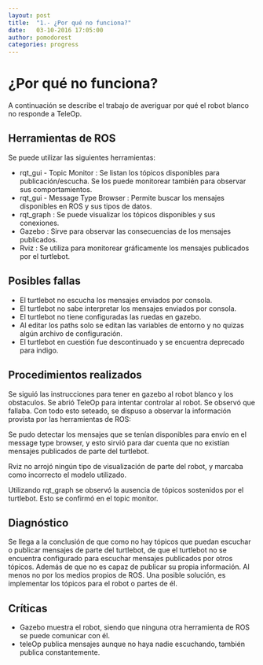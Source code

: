 ```yaml
---
layout: post
title:  "1.- ¿Por qué no funciona?"
date:   03-10-2016 17:05:00
author: pomodorest
categories: progress
---
```


# ¿Por qué no funciona?

A continuación se describe el trabajo de averiguar por qué el robot blanco no responde a TeleOp.

## Herramientas de ROS

Se puede utilizar las siguientes herramientas:
 
* rqt_gui - Topic Monitor : Se listan los tópicos disponibles para publicación/escucha. Se los puede monitorear también para observar sus comportamientos.
* rqt_gui - Message Type Browser : Permite buscar los mensajes disponibles en ROS y sus tipos de datos. 
* rqt_graph : Se puede visualizar los tópicos disponibles y sus conexiones. 
* Gazebo : Sirve para observar las consecuencias de los mensajes publicados. 
* Rviz : Se utiliza para monitorear gráficamente los mensajes publicados por el turtlebot.

## Posibles fallas

* El turtlebot no escucha los mensajes enviados por consola.
* El turtlebot no sabe interpretar los mensajes enviados por consola. 
* El turtlebot no tiene configuradas las ruedas en gazebo.
* Al editar los paths solo se editan las variables de entorno y no quizas algún archivo de configuración.
* El turtlebot en cuestión fue descontinuado y se encuentra deprecado para indigo.

## Procedimientos realizados

Se siguió las instrucciones para tener en gazebo al robot blanco y los obstaculos. Se abrió TeleOp para intentar controlar al robot. Se observó que fallaba. Con todo esto seteado, se dispuso a observar la información provista por las herramientas de ROS:

Se pudo detectar los mensajes que se tenían disponibles para envío en el message type browser, y esto sirvió para dar cuenta que no existían mensajes publicados de parte del turtlebot.

Rviz no arrojó ningún tipo de visualización de parte del robot, y marcaba como incorrecto el modelo utilizado.

Utilizando rqt_graph se observó la ausencia de tópicos sostenidos por el turtlebot. Esto se confirmó en el topic monitor. 

## Diagnóstico

Se llega a la conclusión de que como no hay tópicos que puedan escuchar o publicar mensajes de parte del turtlebot, de que el turtlebot no se encuentra configurado para escuchar mensajes publicados por otros tópicos. Además de que no es capaz de publicar su propia información. Al menos no por los medios propios de ROS.
Una posible solución, es implementar los tópicos para el robot o partes de él.

## Críticas

* Gazebo muestra el robot, siendo que ninguna otra herramienta de ROS se puede comunicar con él.
* teleOp publica mensajes aunque no haya nadie escuchando, también publica constantemente.




